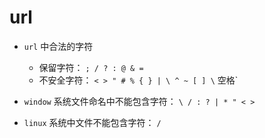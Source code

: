 # url

+ `url` 中合法的字符
  + 保留字符：  `; / ? : @ & =`
  + 不安全字符： `< > " # % { } | \ ^ ~ [ ] \` 空格`

+ `window` 系统文件命名中不能包含字符： `\ / : ? | * " < >`

+ `linux` 系统中文件不能包含字符： `/`